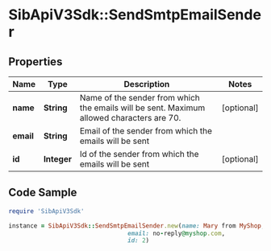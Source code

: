 # SibApiV3Sdk::SendSmtpEmailSender

## Properties

Name | Type | Description | Notes
------------ | ------------- | ------------- | -------------
**name** | **String** | Name of the sender from which the emails will be sent. Maximum allowed characters are 70. | [optional] 
**email** | **String** | Email of the sender from which the emails will be sent | 
**id** | **Integer** | Id of the sender from which the emails will be sent | [optional] 

## Code Sample

```ruby
require 'SibApiV3Sdk'

instance = SibApiV3Sdk::SendSmtpEmailSender.new(name: Mary from MyShop,
                                 email: no-reply@myshop.com,
                                 id: 2)
```


